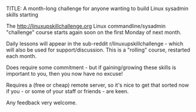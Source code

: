 TITLE: A month-long challenge for anyone wanting to build Linux sysadmin skills starting 

The http://linuxupskillchallenge.org Linux commandline/sysadmin "challenge" course starts again soon on the first Monday of next month.

Daily lessons will appear in the sub-reddit r/linuxupskillchallenge - which will also be used for support/discussion. This is a "rolling" course, restarted each month.

Does require some commitment - but if gaining/growing these skills is important to you, then you now have no excuse! 

Requires a (free or cheap) remote server, so it's nice to get that sorted now if you - or some of your staff or friends - are keen.

Any feedback very welcome.
